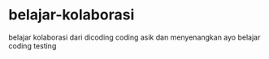 # belajar-kolaborasi
belajar kolaborasi dari dicoding
coding asik dan menyenangkan
ayo belajar coding
testing

